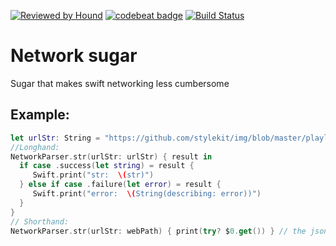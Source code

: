 [![Reviewed by Hound](https://img.shields.io/badge/Reviewed_by-Hound-8E64B0.svg)](https://houndci.com) [![codebeat badge](https://codebeat.co/badges/44f0bbfc-c9ce-4493-9362-2c742dde63df)](https://codebeat.co/projects/github-com-eonist-networksugar-master) 
[![Build Status](https://travis-ci.com/eonist/NetworkSugar.svg?branch=master)](https://travis-ci.com/eonist/NetworkSugar)

# Network sugar
Sugar that makes swift networking less cumbersome

## Example:

```swift
let urlStr: String = "https://github.com/stylekit/img/blob/master/playlist.json?raw=true"
//Longhand:
NetworkParser.str(urlStr: urlStr) { result in
  if case .success(let string) = result {
     Swift.print("str:  \(str)")
  } else if case .failure(let error) = result {
     Swift.print("error:  \(String(describing: error))")
  }
}
// Shorthand:
NetworkParser.str(urlStr: webPath) { print(try? $0.get()) } // the json payload
```
